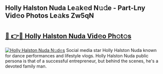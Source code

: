 ## Holly Halston Nuda Le𝚊k𝚎d N𝚞𝚍e - Part-Lny Vid𝚎o Photos Le𝚊ks Zw5qN

# <h2><a href="http://fbduur7.evod.top/?m=Holly+Halston+Nuda">🔗 👉🔴 Holly Halston Nuda Vid𝚎o Ph𝚘t𝚘s</a></h2>

[![Holly Halston Nuda N𝚞d𝚎s](https://i.imgur.com/8V9OHl7.gif)](http://fbduur7.evod.top/?m=Holly+Halston+Nuda)
Social media star Holly Halston Nuda known for dance performances and lifestyle vlogs. Holly Halston Nuda public persona is that of a successful entrepreneur, but behind the scenes, he's a devoted family man. 
